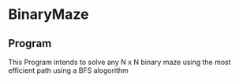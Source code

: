 # BinaryMaze
## Program
This Program intends to solve any N x N binary maze using the most efficient path using a BFS alogorithm
